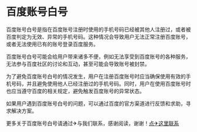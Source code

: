 # 百度账号白号

百度账号白号是指在百度账号注册时使用的手机号码已经被其他人注册过，或者被百度判定为无效、异常的手机号码。这种情况会导致用户无法正常注册百度账号，或者无法使用已有的账号登录百度服务。

百度账号白号可能会给用户带来诸多不便，例如无法享受到百度账号的各种服务，无法参与百度社区的讨论和互动，甚至可能会导致账号被封禁。

为了避免百度账号白号的情况发生，用户在注册百度账号时应当确保使用有效的手机号码，并且避免使用他人已经注册过的手机号码。同时，用户在使用百度账号时也应当遵守百度的相关规定，避免触发百度账号的异常状态。

如果用户遇到百度账号白号的问题，可以通过百度的官方渠道进行反馈和求助，寻求解决方案。

更多关于百度账号白号请通过✈与我们联系，感谢阅读，谢谢！[点✈这里联系](https://gg.k02.cc)